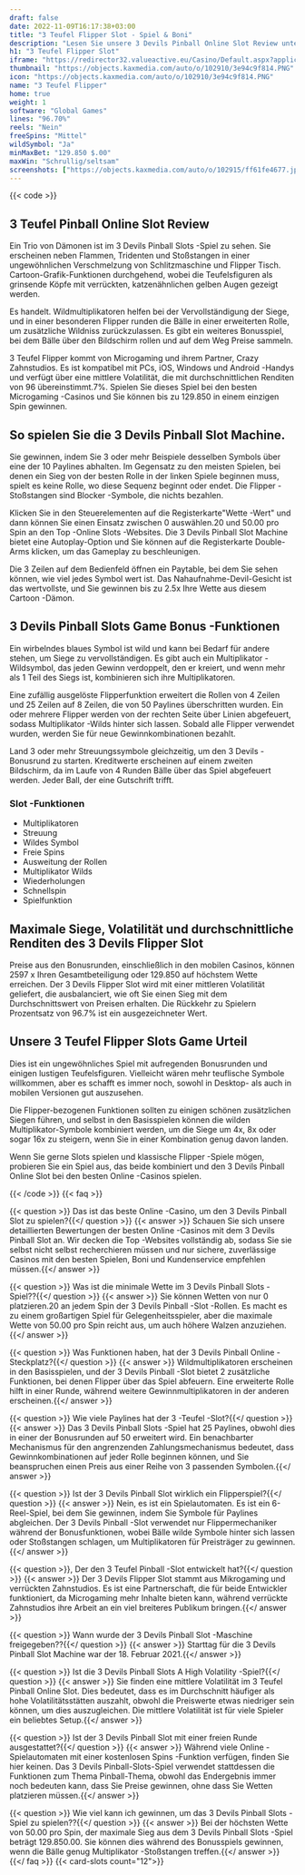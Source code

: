 ```yaml
---
draft: false
date: 2022-11-09T16:17:38+03:00
title: "3 Teufel Flipper Slot - Spiel & Boni"
description: "Lesen Sie unsere 3 Devils Pinball Online Slot Review unter. Wir betrachten das Gameplay, die Funktionen und wo Sie es mit den besten Casino -Boni spielen können."
h1: "3 Teufel Flipper Slot"
iframe: "https://redirector32.valueactive.eu/Casino/Default.aspx?applicationid=4023&sext1=demo&sext2=demo&serverid=22619&gameid=3devilspinballDesktop&ul=en&variant=UAT-demo"
thumbnail: "https://objects.kaxmedia.com/auto/o/102910/3e94c9f814.PNG"
icon: "https://objects.kaxmedia.com/auto/o/102910/3e94c9f814.PNG"
name: "3 Teufel Flipper"
home: true
weight: 1
software: "Global Games"
lines: "96.70%"
reels: "Nein"
freeSpins: "Mittel"
wildSymbol: "Ja"
minMaxBet: "129.850 $.00"
maxWin: "Schrullig/seltsam"
screenshots: ["https://objects.kaxmedia.com/auto/o/102915/ff61fe4677.jpeg"]
---
```


{{< code >}}<h2>3 Teufel Pinball Online Slot Review</h2><p>Ein Trio von Dämonen ist im 3 Devils Pinball Slots -Spiel zu sehen. Sie erscheinen neben Flammen, Tridenten und Stoßstangen in einer ungewöhnlichen Verschmelzung von Schlitzmaschine und Flipper Tisch. Cartoon-Grafik-Funktionen durchgehend, wobei die Teufelsfiguren als grinsende Köpfe mit verrückten, katzenähnlichen gelben Augen gezeigt werden.</p><p>Es handelt. Wildmultiplikatoren helfen bei der Vervollständigung der Siege, und in einer besonderen Flipper runden die Bälle in einer erweiterten Rolle, um zusätzliche Wildniss zurückzulassen. Es gibt ein weiteres Bonusspiel, bei dem Bälle über den Bildschirm rollen und auf dem Weg Preise sammeln.</p><p>3 Teufel Flipper kommt von Microgaming und ihrem Partner, Crazy Zahnstudios. Es ist kompatibel mit PCs, iOS, Windows und Android -Handys und verfügt über eine mittlere Volatilität, die mit durchschnittlichen Renditen von 96 übereinstimmt.7%. Spielen Sie dieses Spiel bei den besten Microgaming -Casinos und Sie können bis zu 129.850 in einem einzigen Spin gewinnen.</p><h2>So spielen Sie die 3 Devils Pinball Slot Machine.</h2><p>Sie gewinnen, indem Sie 3 oder mehr Beispiele desselben Symbols über eine der 10 Paylines abhalten. Im Gegensatz zu den meisten Spielen, bei denen ein Sieg von der besten Rolle in der linken Spiele beginnen muss, spielt es keine Rolle, wo diese Sequenz beginnt oder endet. Die Flipper -Stoßstangen sind Blocker -Symbole, die nichts bezahlen.</p><p>Klicken Sie in den Steuerelementen auf die Registerkarte"Wette -Wert" und dann können Sie einen Einsatz zwischen 0 auswählen.20 und 50.00 pro Spin an den Top -Online Slots -Websites. Die 3 Devils Pinball Slot Machine bietet eine Autoplay-Option und Sie können auf die Registerkarte Double-Arms klicken, um das Gameplay zu beschleunigen.</p><p>Die 3 Zeilen auf dem Bedienfeld öffnen ein Paytable, bei dem Sie sehen können, wie viel jedes Symbol wert ist. Das Nahaufnahme-Devil-Gesicht ist das wertvollste, und Sie gewinnen bis zu 2.5x Ihre Wette aus diesem Cartoon -Dämon.</p><h2>3 Devils Pinball Slots Game Bonus -Funktionen</h2><p>Ein wirbelndes blaues Symbol ist wild und kann bei Bedarf für andere stehen, um Siege zu vervollständigen. Es gibt auch ein Multiplikator -Wildsymbol, das jeden Gewinn verdoppelt, den er kreiert, und wenn mehr als 1 Teil des Siegs ist, kombinieren sich ihre Multiplikatoren.</p><p>Eine zufällig ausgelöste Flipperfunktion erweitert die Rollen von 4 Zeilen und 25 Zeilen auf 8 Zeilen, die von 50 Paylines überschritten wurden. Ein oder mehrere Flipper werden von der rechten Seite über Linien abgefeuert, sodass Multiplikator -Wilds hinter sich lassen. Sobald alle Flipper verwendet wurden, werden Sie für neue Gewinnkombinationen bezahlt.</p><p>Land 3 oder mehr Streuungssymbole gleichzeitig, um den 3 Devils -Bonusrund zu starten. Kreditwerte erscheinen auf einem zweiten Bildschirm, da im Laufe von 4 Runden Bälle über das Spiel abgefeuert werden. Jeder Ball, der eine Gutschrift trifft.</p><h3>
Slot -Funktionen</h3><ul>
<li></span>
Multiplikatoren</li>
<li></span>
Streuung</li>
<li></span>
Wildes Symbol</li>
<li></span>
Freie Spins</li>
<li></span>
Ausweitung der Rollen</li>
<li></span>
Multiplikator Wilds</li>
<li></span>
Wiederholungen</li>
<li></span>
Schnellspin</li>
<li></span>
Spielfunktion</li></ul><h2>Maximale Siege, Volatilität und durchschnittliche Renditen des 3 Devils Flipper Slot</h2><p>Preise aus den Bonusrunden, einschließlich in den mobilen Casinos, können 2597 x Ihren Gesamtbeteiligung oder 129.850 auf höchstem Wette erreichen. Der 3 Devils Flipper Slot wird mit einer mittleren Volatilität geliefert, die ausbalanciert, wie oft Sie einen Sieg mit dem Durchschnittswert von Preisen erhalten. Die Rückkehr zu Spielern Prozentsatz von 96.7% ist ein ausgezeichneter Wert.</p><h2>Unsere 3 Teufel Flipper Slots Game Urteil</h2><p>Dies ist ein ungewöhnliches Spiel mit aufregenden Bonusrunden und einigen lustigen Teufelsfiguren. Vielleicht wären mehr teuflische Symbole willkommen, aber es schafft es immer noch, sowohl in Desktop- als auch in mobilen Versionen gut auszusehen.</p><p>Die Flipper-bezogenen Funktionen sollten zu einigen schönen zusätzlichen Siegen führen, und selbst in den Basisspielen können die wilden Multiplikator-Symbole kombiniert werden, um die Siege um 4x, 8x oder sogar 16x zu steigern, wenn Sie in einer Kombination genug davon landen.</p><p>Wenn Sie gerne Slots spielen und klassische Flipper -Spiele mögen, probieren Sie ein Spiel aus, das beide kombiniert und den 3 Devils Pinball Online Slot bei den besten Online -Casinos spielen.</p>
{{< /code >}}
{{< faq >}}

{{< question >}} Das ist das beste Online -Casino, um den 3 Devils Pinball Slot zu spielen?{{</ question >}}
{{< answer >}} Schauen Sie sich unsere detaillierten Bewertungen der besten Online -Casinos mit dem 3 Devils Pinball Slot an. Wir decken die Top -Websites vollständig ab, sodass Sie sie selbst nicht selbst recherchieren müssen und nur sichere, zuverlässige Casinos mit den besten Spielen, Boni und Kundenservice empfehlen müssen.{{</ answer >}}

{{< question >}} Was ist die minimale Wette im 3 Devils Pinball Slots -Spiel??{{</ question >}}
{{< answer >}} Sie können Wetten von nur 0 platzieren.20 an jedem Spin der 3 Devils Pinball -Slot -Rollen. Es macht es zu einem großartigen Spiel für Gelegenheitsspieler, aber die maximale Wette von 50.00 pro Spin reicht aus, um auch höhere Walzen anzuziehen.{{</ answer >}}

{{< question >}} Was Funktionen haben, hat der 3 Devils Pinball Online -Steckplatz?{{</ question >}}
{{< answer >}} Wildmultiplikatoren erscheinen in den Basisspielen, und der 3 Devils Pinball -Slot bietet 2 zusätzliche Funktionen, bei denen Flipper über das Spiel abfeuern. Eine erweiterte Rolle hilft in einer Runde, während weitere Gewinnmultiplikatoren in der anderen erscheinen.{{</ answer >}}

{{< question >}} Wie viele Paylines hat der 3 -Teufel -Slot?{{</ question >}}
{{< answer >}} Das 3 Devils Pinball Slots -Spiel hat 25 Paylines, obwohl dies in einer der Bonusrunden auf 50 erweitert wird. Ein benachbarter Mechanismus für den angrenzenden Zahlungsmechanismus bedeutet, dass Gewinnkombinationen auf jeder Rolle beginnen können, und Sie beanspruchen einen Preis aus einer Reihe von 3 passenden Symbolen.{{</ answer >}}

{{< question >}} Ist der 3 Devils Pinball Slot wirklich ein Flipperspiel?{{</ question >}}
{{< answer >}} Nein, es ist ein Spielautomaten. Es ist ein 6-Reel-Spiel, bei dem Sie gewinnen, indem Sie Symbole für Paylines abgleichen. Der 3 Devils Pinball -Slot verwendet nur Flippermechaniker während der Bonusfunktionen, wobei Bälle wilde Symbole hinter sich lassen oder Stoßstangen schlagen, um Multiplikatoren für Preisträger zu gewinnen.{{</ answer >}}

{{< question >}}, Der den 3 Teufel Pinball -Slot entwickelt hat?{{</ question >}}
{{< answer >}} Der 3 Devils Flipper Slot stammt aus Mikrogaming und verrückten Zahnstudios. Es ist eine Partnerschaft, die für beide Entwickler funktioniert, da Microgaming mehr Inhalte bieten kann, während verrückte Zahnstudios ihre Arbeit an ein viel breiteres Publikum bringen.{{</ answer >}}

{{< question >}} Wann wurde der 3 Devils Pinball Slot -Maschine freigegeben??{{</ question >}}
{{< answer >}} Starttag für die 3 Devils Pinball Slot Machine war der 18. Februar 2021.{{</ answer >}}

{{< question >}} Ist die 3 Devils Pinball Slots A High Volatility -Spiel?{{</ question >}}
{{< answer >}} Sie finden eine mittlere Volatilität im 3 Teufel Pinball Online Slot. Dies bedeutet, dass es im Durchschnitt häufiger als hohe Volatilitätsstätten auszahlt, obwohl die Preiswerte etwas niedriger sein können, um dies auszugleichen. Die mittlere Volatilität ist für viele Spieler ein beliebtes Setup.{{</ answer >}}

{{< question >}} Ist der 3 Devils Pinball Slot mit einer freien Runde ausgestattet?{{</ question >}}
{{< answer >}} Während viele Online -Spielautomaten mit einer kostenlosen Spins -Funktion verfügen, finden Sie hier keinen. Das 3 Devils Pinball-Slots-Spiel verwendet stattdessen die Funktionen zum Thema Pinball-Thema, obwohl das Endergebnis immer noch bedeuten kann, dass Sie Preise gewinnen, ohne dass Sie Wetten platzieren müssen.{{</ answer >}}

{{< question >}} Wie viel kann ich gewinnen, um das 3 Devils Pinball Slots -Spiel zu spielen??{{</ question >}}
{{< answer >}} Bei der höchsten Wette von 50.00 pro Spin, der maximale Sieg aus dem 3 Devils Pinball Slots -Spiel beträgt 129.850.00. Sie können dies während des Bonusspiels gewinnen, wenn die Bälle genug Multiplikator -Stoßstangen treffen.{{</ answer >}}
{{</ faq >}}
{{< card-slots count="12">}}